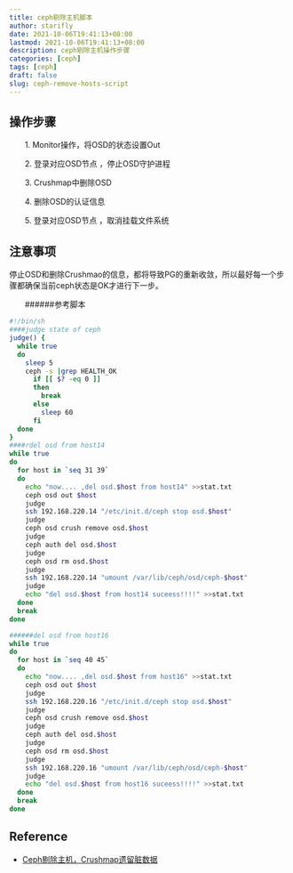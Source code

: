 ```yaml
---
title: ceph剔除主机脚本
author: starifly
date: 2021-10-06T19:41:13+08:00
lastmod: 2021-10-06T19:41:13+08:00
description: ceph剔除主机操作步骤
categories: [ceph]
tags: [ceph]
draft: false
slug: ceph-remove-hosts-script
---
```


## 操作步骤

　　1. Monitor操作，将OSD的状态设置Out

　　2. 登录对应OSD节点 ，停止OSD守护进程

　　3. Crushmap中删除OSD

　　4. 删除OSD的认证信息

　　5. 登录对应OSD节点 ，取消挂载文件系统

## 注意事项

停止OSD和删除Crushmao的信息，都将导致PG的重新收敛，所以最好每一个步骤都确保当前ceph状态是OK才进行下一步。

　　######参考脚本

```sh
#!/bin/sh
####judge state of ceph
judge() {
  while true
  do
    sleep 5
    ceph -s |grep HEALTH_OK
      if [[ $? -eq 0 ]]
      then
        break
      else
        sleep 60
      fi
  done
}
####rdel osd from host14
while true
do
  for host in `seq 31 39`
  do
    echo "now.... ,del osd.$host from host14" >>stat.txt
    ceph osd out $host
    judge
    ssh 192.168.220.14 "/etc/init.d/ceph stop osd.$host"
    judge
    ceph osd crush remove osd.$host
    judge
    ceph auth del osd.$host
    judge
    ceph osd rm osd.$host
    judge
    ssh 192.168.220.14 "umount /var/lib/ceph/osd/ceph-$host"
    judge
    echo "del osd.$host from host14 suceess!!!!" >>stat.txt
  done
  break
done

######del osd from host16
while true
do
  for host in `seq 40 45`
  do
    echo "now.... ,del osd.$host from host16" >>stat.txt
    ceph osd out $host
    judge
    ssh 192.168.220.16 "/etc/init.d/ceph stop osd.$host"
    judge
    ceph osd crush remove osd.$host
    judge
    ceph auth del osd.$host
    judge
    ceph osd rm osd.$host
    judge
    ssh 192.168.220.16 "umount /var/lib/ceph/osd/ceph-$host"
    judge
    echo "del osd.$host from host16 suceess!!!!" >>stat.txt
  done
  break
done
```

## Reference

- [Ceph剔除主机，Crushmap遗留脏数据](https://my.oschina.net/u/4383702/blog/3678436)
